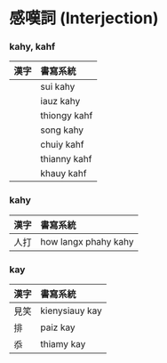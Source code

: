 # 感嘆詞 (Interjection)

### kahy, kahf

| 漢字 | 書寫系統 |
| :--- | :--- |
|| sui kahy |
|| iauz kahy |
|| thiongy kahf |
|| song kahy |
|| chuiy kahf |
|| thianny kahf |
|| khauy kahf |

### kahy

| 漢字 | 書寫系統 |
| :--- | :--- |
| 人打 | how langx phahy kahy |

### kay

| 漢字 | 書寫系統 |
| :--- | :--- |
| 見笑 | kienysiauy kay |
| 排 | paiz kay |
| 忝 | thiamy kay |
